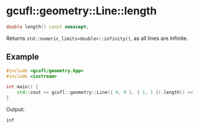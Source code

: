 # gcufl::geometry::Line::length
```cpp
double length() const noexcept;
```
Returns `std::numeric_limits<double>::infinity()`, as all lines are infinite.
## Example
```cpp
#include <gcufl/geometry.hpp>
#include <iostream>

int main() {
	std::cout << gcufl::geometry::Line({ 0, 0 }, { 1, 1 }).length() << '\n';
}
```
Output:
```
inf
```
